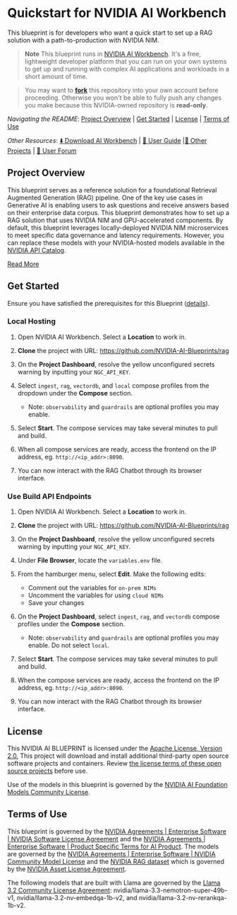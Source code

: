 # Quickstart for NVIDIA AI Workbench 

This blueprint is for developers who want a quick start to set up a RAG solution with a path-to-production with NVIDIA NIM.

> **Note**
> This blueprint runs in [NVIDIA AI Workbench](https://docs.nvidia.com/ai-workbench/user-guide/latest/overview/introduction.html). It's a free, lightweight developer platform that you can run on your own systems to get up and running with complex AI applications and workloads in a short amount of time. 

> You may want to [**fork**](https://docs.github.com/en/pull-requests/collaborating-with-pull-requests/working-with-forks/fork-a-repo#forking-a-repository) this repository into your own account before proceeding. Otherwise you won't be able to fully push any changes you make because this NVIDIA-owned repository is **read-only**.

*Navigating the README*: [Project Overview](#project-overview) | [Get Started](#get-started) | [License](#license) | [Terms of Use](#terms-of-use)

*Other Resources*: [:arrow_down: Download AI Workbench](https://www.nvidia.com/en-us/deep-learning-ai/solutions/data-science/workbench/) | [:book: User Guide](https://docs.nvidia.com/ai-workbench/) |[:open_file_folder: Other Projects](https://docs.nvidia.com/ai-workbench/user-guide/latest/quickstart/example-projects.html) | [:rotating_light: User Forum](https://forums.developer.nvidia.com/t/support-workbench-example-blueprint-rag/336539)

## Project Overview

This blueprint serves as a reference solution for a foundational Retrieval Augmented Generation (RAG) pipeline. One of the key use cases in Generative AI is enabling users to ask questions and receive answers based on their enterprise data corpus. This blueprint demonstrates how to set up a RAG solution that uses NVIDIA NIM and GPU-accelerated components. By default, this blueprint leverages locally-deployed NVIDIA NIM microservices to meet specific data governance and latency requirements. However, you can replace these models with your NVIDIA-hosted models available in the [NVIDIA API Catalog](build.nvidia.com).

[Read More](../../README.md#software-components)

## Get Started

Ensure you have satisfied the prerequisites for this Blueprint ([details](../../README.md#hardware-requirements)). 

### Local Hosting 

1. Open NVIDIA AI Workbench. Select a **Location** to work in.

1. **Clone** the project with URL: https://github.com/NVIDIA-AI-Blueprints/rag

1. On the **Project Dashboard**, resolve the yellow unconfigured secrets warning by inputting your ``NGC_API_KEY``.

1. Select ``ingest``, ``rag``, ``vectordb``, and ``local`` compose profiles from the dropdown under the **Compose** section.

   * Note: ``observability`` and ``guardrails`` are optional profiles you may enable.

1. Select **Start**. The compose services may take several minutes to pull and build.

1. When all compose services are ready, access the frontend on the IP address, eg. ``http://<ip_addr>:8090``. 

1. You can now interact with the RAG Chatbot through its browser interface.

### Use Build API Endpoints

1. Open NVIDIA AI Workbench. Select a **Location** to work in.

1. **Clone** the project with URL: https://github.com/NVIDIA-AI-Blueprints/rag

1. On the **Project Dashboard**, resolve the yellow unconfigured secrets warning by inputting your ``NGC_API_KEY``.

1. Under **File Browser**, locate the ``variables.env`` file.

1. From the hamburger menu, select **Edit**. Make the following edits: 

   * Comment out the variables for ``on-prem NIMs``
   * Uncomment the variables for using ``cloud NIMs``
   * Save your changes

1. On the **Project Dashboard**, select ``ingest``, ``rag``, and ``vectordb`` compose profiles under the **Compose** section.

   * Note: ``observability`` and ``guardrails`` are optional profiles you may enable. Do not select ``local``.

1. Select **Start**. The compose services may take several minutes to pull and build.

1. When the compose services are ready, access the frontend on the IP address, eg. ``http://<ip_addr>:8090``. 

1. You can now interact with the RAG Chatbot through its browser interface.

## License

This NVIDIA AI BLUEPRINT is licensed under the [Apache License, Version 2.0.](../../LICENSE) This project will download and install additional third-party open source software projects and containers. Review [the license terms of these open source projects](../../LICENSE-3rd-party.txt) before use.

Use of the models in this blueprint is governed by the [NVIDIA AI Foundation Models Community License](https://docs.nvidia.com/ai-foundation-models-community-license.pdf).


## Terms of Use
This blueprint is governed by the [NVIDIA Agreements | Enterprise Software | NVIDIA Software License Agreement](https://www.nvidia.com/en-us/agreements/enterprise-software/nvidia-software-license-agreement/) and the [NVIDIA Agreements | Enterprise Software | Product Specific Terms for AI Product](https://www.nvidia.com/en-us/agreements/enterprise-software/product-specific-terms-for-ai-products/). The models are governed by the [NVIDIA Agreements | Enterprise Software | NVIDIA Community Model License](https://www.nvidia.com/en-us/agreements/enterprise-software/nvidia-community-models-license/) and the [NVIDIA RAG dataset](https://github.com/NVIDIA-AI-Blueprints/rag/tree/v2.0.0/data/multimodal) which is governed by the [NVIDIA Asset License Agreement](https://github.com/NVIDIA-AI-Blueprints/rag/blob/main/data/LICENSE.DATA).

The following models that are built with Llama are governed by the [Llama 3.2 Community License Agreement](https://www.llama.com/llama3_2/license/): nvidia/llama-3.3-nemotron-super-49b-v1, nvidia/llama-3.2-nv-embedqa-1b-v2, and nvidia/llama-3.2-nv-rerankqa-1b-v2.
